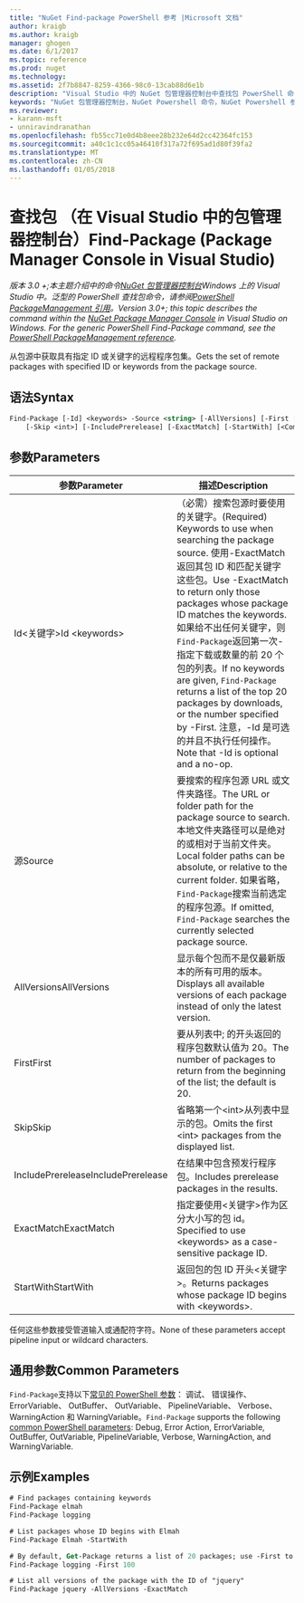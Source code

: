 ```yaml
---
title: "NuGet Find-package PowerShell 参考 |Microsoft 文档"
author: kraigb
ms.author: kraigb
manager: ghogen
ms.date: 6/1/2017
ms.topic: reference
ms.prod: nuget
ms.technology: 
ms.assetid: 2f7b8847-8259-4366-98c0-13cab88d6e1b
description: "Visual Studio 中的 NuGet 包管理器控制台中查找包 PowerShell 命令参考。"
keywords: "NuGet 包管理器控制台，NuGet Powershell 命令，NuGet Powershell 参考，查找包"
ms.reviewer:
- karann-msft
- unniravindranathan
ms.openlocfilehash: fb55cc71e0d4b8eee28b232e64d2cc42364fc153
ms.sourcegitcommit: a40c1c1cc05a46410f317a72f695ad1d80f39fa2
ms.translationtype: MT
ms.contentlocale: zh-CN
ms.lasthandoff: 01/05/2018
---
```

# <a name="find-package-package-manager-console-in-visual-studio"></a><span data-ttu-id="85374-104">查找包 （在 Visual Studio 中的包管理器控制台）</span><span class="sxs-lookup"><span data-stu-id="85374-104">Find-Package (Package Manager Console in Visual Studio)</span></span>

<span data-ttu-id="85374-105">*版本 3.0 +;本主题介绍中的命令[NuGet 包管理器控制台](Package-Manager-Console.md)Windows 上的 Visual Studio 中。泛型的 PowerShell 查找包命令，请参阅[PowerShell PackageManagement 引用](/powershell/module/packagemanagement/?view=powershell-6)。*</span><span class="sxs-lookup"><span data-stu-id="85374-105">*Version 3.0+; this topic describes the command within the [NuGet Package Manager Console](Package-Manager-Console.md) in Visual Studio on Windows. For the generic PowerShell Find-Package command, see the [PowerShell PackageManagement reference](/powershell/module/packagemanagement/?view=powershell-6).*</span></span>

<span data-ttu-id="85374-106">从包源中获取具有指定 ID 或关键字的远程程序包集。</span><span class="sxs-lookup"><span data-stu-id="85374-106">Gets the set of remote packages with specified ID or keywords from the package source.</span></span>

## <a name="syntax"></a><span data-ttu-id="85374-107">语法</span><span class="sxs-lookup"><span data-stu-id="85374-107">Syntax</span></span>

```ps
Find-Package [-Id] <keywords> -Source <string> [-AllVersions] [-First [<int>]]
    [-Skip <int>] [-IncludePrerelease] [-ExactMatch] [-StartWith] [<CommonParameters>]
```

## <a name="parameters"></a><span data-ttu-id="85374-108">参数</span><span class="sxs-lookup"><span data-stu-id="85374-108">Parameters</span></span>

| <span data-ttu-id="85374-109">参数</span><span class="sxs-lookup"><span data-stu-id="85374-109">Parameter</span></span> | <span data-ttu-id="85374-110">描述</span><span class="sxs-lookup"><span data-stu-id="85374-110">Description</span></span> |
| --- | --- |
| <span data-ttu-id="85374-111">Id&lt;关键字&gt;</span><span class="sxs-lookup"><span data-stu-id="85374-111">Id &lt;keywords&gt;</span></span> | <span data-ttu-id="85374-112">（必需）搜索包源时要使用的关键字。</span><span class="sxs-lookup"><span data-stu-id="85374-112">(Required) Keywords to use when searching the package source.</span></span> <span data-ttu-id="85374-113">使用-ExactMatch 返回其包 ID 和匹配关键字这些包。</span><span class="sxs-lookup"><span data-stu-id="85374-113">Use -ExactMatch to return only those packages whose package ID matches the keywords.</span></span> <span data-ttu-id="85374-114">如果给不出任何关键字，则`Find-Package`返回第一次-指定下载或数量的前 20 个包的列表。</span><span class="sxs-lookup"><span data-stu-id="85374-114">If no keywords are given, `Find-Package` returns a list of the top 20 packages by downloads, or the number specified by -First.</span></span> <span data-ttu-id="85374-115">注意，-Id 是可选的并且不执行任何操作。</span><span class="sxs-lookup"><span data-stu-id="85374-115">Note that -Id is optional and a no-op.</span></span> |
| <span data-ttu-id="85374-116">源</span><span class="sxs-lookup"><span data-stu-id="85374-116">Source</span></span> | <span data-ttu-id="85374-117">要搜索的程序包源 URL 或文件夹路径。</span><span class="sxs-lookup"><span data-stu-id="85374-117">The URL or folder path for the package source to search.</span></span> <span data-ttu-id="85374-118">本地文件夹路径可以是绝对的或相对于当前文件夹。</span><span class="sxs-lookup"><span data-stu-id="85374-118">Local folder paths can be absolute, or relative to the current folder.</span></span> <span data-ttu-id="85374-119">如果省略，`Find-Package`搜索当前选定的程序包源。</span><span class="sxs-lookup"><span data-stu-id="85374-119">If omitted, `Find-Package` searches the currently selected package source.</span></span> |
| <span data-ttu-id="85374-120">AllVersions</span><span class="sxs-lookup"><span data-stu-id="85374-120">AllVersions</span></span> | <span data-ttu-id="85374-121">显示每个包而不是仅最新版本的所有可用的版本。</span><span class="sxs-lookup"><span data-stu-id="85374-121">Displays all available versions of each package instead of only the latest version.</span></span> |
| <span data-ttu-id="85374-122">First</span><span class="sxs-lookup"><span data-stu-id="85374-122">First</span></span> | <span data-ttu-id="85374-123">要从列表中; 的开头返回的程序包数默认值为 20。</span><span class="sxs-lookup"><span data-stu-id="85374-123">The number of packages to return from the beginning of the list; the default is 20.</span></span> |
| <span data-ttu-id="85374-124">Skip</span><span class="sxs-lookup"><span data-stu-id="85374-124">Skip</span></span> | <span data-ttu-id="85374-125">省略第一个&lt;int&gt;从列表中显示的包。</span><span class="sxs-lookup"><span data-stu-id="85374-125">Omits the first &lt;int&gt; packages from the displayed list.</span></span>  |
| <span data-ttu-id="85374-126">IncludePrerelease</span><span class="sxs-lookup"><span data-stu-id="85374-126">IncludePrerelease</span></span> | <span data-ttu-id="85374-127">在结果中包含预发行程序包。</span><span class="sxs-lookup"><span data-stu-id="85374-127">Includes prerelease packages in the results.</span></span> |
| <span data-ttu-id="85374-128">ExactMatch</span><span class="sxs-lookup"><span data-stu-id="85374-128">ExactMatch</span></span> | <span data-ttu-id="85374-129">指定要使用&lt;关键字&gt;作为区分大小写的包 id。</span><span class="sxs-lookup"><span data-stu-id="85374-129">Specified to use &lt;keywords&gt; as a case-sensitive package ID.</span></span> |
| <span data-ttu-id="85374-130">StartWith</span><span class="sxs-lookup"><span data-stu-id="85374-130">StartWith</span></span> | <span data-ttu-id="85374-131">返回包的包 ID 开头&lt;关键字&gt;。</span><span class="sxs-lookup"><span data-stu-id="85374-131">Returns packages whose package ID begins with &lt;keywords&gt;.</span></span> |

<span data-ttu-id="85374-132">任何这些参数接受管道输入或通配符字符。</span><span class="sxs-lookup"><span data-stu-id="85374-132">None of these parameters accept pipeline input or wildcard characters.</span></span>

## <a name="common-parameters"></a><span data-ttu-id="85374-133">通用参数</span><span class="sxs-lookup"><span data-stu-id="85374-133">Common Parameters</span></span>

<span data-ttu-id="85374-134">`Find-Package`支持以下[常见的 PowerShell 参数](http://go.microsoft.com/fwlink/?LinkID=113216)： 调试、 错误操作、 ErrorVariable、 OutBuffer、 OutVariable、 PipelineVariable、 Verbose、 WarningAction 和 WarningVariable。</span><span class="sxs-lookup"><span data-stu-id="85374-134">`Find-Package` supports the following [common PowerShell parameters](http://go.microsoft.com/fwlink/?LinkID=113216): Debug, Error Action, ErrorVariable, OutBuffer, OutVariable, PipelineVariable, Verbose, WarningAction, and WarningVariable.</span></span>

## <a name="examples"></a><span data-ttu-id="85374-135">示例</span><span class="sxs-lookup"><span data-stu-id="85374-135">Examples</span></span>

```ps
# Find packages containing keywords
Find-Package elmah
Find-Package logging

# List packages whose ID begins with Elmah
Find-Package Elmah -StartWith

# By default, Get-Package returns a list of 20 packages; use -First to show more
Find-Package logging -First 100

# List all versions of the package with the ID of "jquery"
Find-Package jquery -AllVersions -ExactMatch
```
